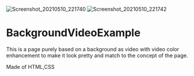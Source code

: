 ![Screenshot_20210510_221740](https://user-images.githubusercontent.com/58340159/117695878-544b2900-b1de-11eb-8186-7458b9c5e541.png)
![Screenshot_20210510_221742](https://user-images.githubusercontent.com/58340159/117695903-5ad9a080-b1de-11eb-9180-66b0d892f28d.png)
# BackgroundVideoExample
This is a page purely based on a background as video with video color enhancement to make it look pretty
and match to the concept of the page.


Made of HTML,CSS
